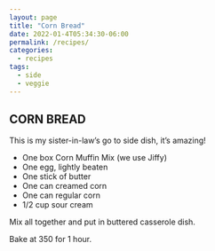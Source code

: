 ```yaml
---
layout: page
title: "Corn Bread"
date: 2022-01-4T05:34:30-06:00
permalink: /recipes/
categories:
  - recipes
tags:
  - side
  - veggie
---
```

## CORN BREAD
This is my sister-in-law’s go to side dish, it’s amazing!

- One box Corn Muffin Mix (we use Jiffy)
- One egg, lightly beaten
- One stick of butter
- One can creamed corn
- One can regular corn
- 1/2 cup sour cream

Mix all together and put in buttered casserole dish.

Bake at 350 for 1 hour.
